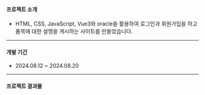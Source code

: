 #### 프로젝트 소개
+ HTML, CSS, JavaScript, Vue3와 oracle을 활용하여 로그인과 회원가입을 하고 품목에 대한 설명을 게시하는 사이트를 만들었습니다.

------
  
#### 개발 기간
+ 2024.08.12 ~ 2024.08.20
  
--------

#### 프로젝트 결과물
